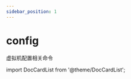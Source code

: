 ```yaml
---
sidebar_position: 1
---
```


# config
虚拟机配置相关命令

import DocCardList from '@theme/DocCardList';

<DocCardList />